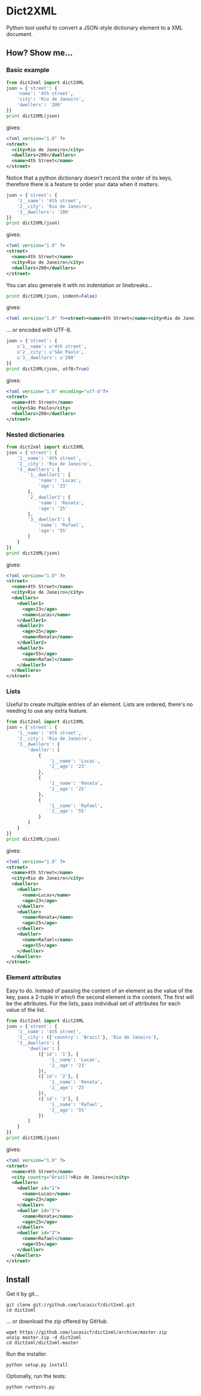 Dict2XML
==============================

Python tool useful to convert a JSON-style dictionary element to a XML document.


How? Show me...
------------------------------

### Basic example

```python
from dict2xml import dict2XML
json = {'street': {
    'name': '4th street',
    'city': 'Rio de Janeiro',
    'dwellers': '200'
}}
print dict2XML(json)
```
gives:
```xml
<?xml version="1.0" ?>
<street>
  <city>Rio de Janeiro</city>
  <dwellers>200</dwellers>
  <name>4th Street</name>
</street>
```

Notice that a python dictionary doesn't record the order of its keys, therefore there is a feature to order your data when it matters.

```python
json = {'street': {
    '1__name': '4th street',
    '2__city': 'Rio de Janeiro',
    '3__dwellers': '200'
}}
print dict2XML(json)
```
gives:
```xml
<?xml version="1.0" ?>
<street>
  <name>4th Street</name>
  <city>Rio de Janeiro</city>
  <dwellers>200</dwellers>
</street>
```

You can also generate it with no indentation or linebreaks...

```python
print dict2XML(json, indent=False)
```
gives:
```xml
<?xml version="1.0" ?><street><name>4th Street</name><city>Rio de Janeiro</city><dwellers>200</dwellers></street>
```

... or encoded with UTF-8.

```python
json = {'street': {
    u'1__name': u'4th street',
    u'2__city': u'São Paulo',
    u'3__dwellers': u'200'
}}
print dict2XML(json, utf8=True)
```
gives:
```xml
<?xml version="1.0" encoding="utf-8"?>
<street>
  <name>4th Street</name>
  <city>São Paulo</city>
  <dwellers>200</dwellers>
</street>
```

### Nested dictionaries

```python
from dict2xml import dict2XML
json = {'street': {
    '1__name': '4th street',
    '2__city': 'Rio de Janeiro',
    '3__dwellers': {
        '1__dweller1': {
            'name': 'Lucas',
            'age': '23'
        },
        '2__dweller2': {
            'name': 'Renata',
            'age': '25'
        },
        '3__dweller3': {
            'name': 'Rafael',
            'age': '55'
        }
    }
}}
print dict2XML(json)
```
gives:
```xml
<?xml version="1.0" ?>
<street>
  <name>4th Street</name>
  <city>Rio de Janeiro</city>
  <dwellers>
    <dweller1>
      <age>23</age>
      <name>Lucas</name>
    </dweller1>
    <dweller2>
      <age>25</age>
      <name>Renata</name>
    </dweller2>
    <dweller3>
      <age>55</age>
      <name>Rafael</name>
    </dweller3>
  </dwellers>
</street>
```

### Lists

Useful to create multiple entries of an element. Lists are ordered, there's no needing to use any extra feature.

```python
from dict2xml import dict2XML
json = {'street': {
    '1__name': '4th street',
    '2__city': 'Rio de Janeiro',
    '3__dwellers': {
        'dweller': [
            {
                '1__name': 'Lucas',
                '2__age': '23'
            },
            {
                '1__name': 'Renata',
                '2__age': '25'
            },
            {
                '1__name': 'Rafael',
                '2__age': '55'
            }
        ]
    }
}}
print dict2XML(json)
```
gives:
```xml
<?xml version="1.0" ?>
<street>
  <name>4th Street</name>
  <city>Rio de Janeiro</city>
  <dwellers>
    <dweller>
      <name>Lucas</name>
      <age>23</age>
    </dweller>
    <dweller>
      <name>Renata</name>
      <age>25</age>
    </dweller>
    <dweller>
      <name>Rafael</name>
      <age>55</age>
    </dweller>
  </dwellers>
</street>
```

### Element attributes

Easy to do. Instead of passing the content of an element as the value of the key, pass a 2-tuple in which the second element is the content. The first will be the attributes. For the lists, pass individual set of attributes for each value of the list.

```python
from dict2xml import dict2XML
json = {'street': {
    '1__name': '4th street',
    '2__city': ({'country': 'Brazil'}, 'Rio de Janeiro'),
    '3__dwellers': {
        'dweller': [
            ({'id': '1'}, {
                '1__name': 'Lucas',
                '2__age': '23'
            }),
            ({'id': '2'}, {
                '1__name': 'Renata',
                '2__age': '25'
            }),
            ({'id': '3'}, {
                '1__name': 'Rafael',
                '2__age': '55'
            })
        ]
    }
}}
print dict2XML(json)
```
gives:
```xml
<?xml version="1.0" ?>
<street>
  <name>4th Street</name>
  <city country="Brazil">Rio de Janeiro</city>
  <dwellers>
    <dweller id="1">
      <name>Lucas</name>
      <age>23</age>
    </dweller>
    <dweller id="2">
      <name>Renata</name>
      <age>25</age>
    </dweller>
    <dweller id="3">
      <name>Rafael</name>
      <age>55</age>
    </dweller>
  </dwellers>
</street>
```


Install
------------------------------

Get it by git...
```
git clone git://github.com/lucasicf/dict2xml.git
cd dict2xml
```

... or download the zip offered by GitHub.
```
wget https://github.com/lucasicf/dict2xml/archive/master.zip
unzip master.zip -d dict2xml
cd dict2xml/dict2xml-master
```

Run the installer.
```
python setup.py install
```

Optionally, run the tests:
```
python runtests.py
```

